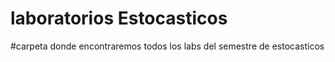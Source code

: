 # laboratorios Estocasticos
#carpeta donde encontraremos todos los labs del semestre de estocasticos 
